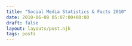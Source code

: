 ```yaml
---
title: "Social Media Statistics & Facts 2010"
date: 2010-06-08 05:07:00+00:00
draft: false
layout: layouts/post.njk
tags: posts
---
```



